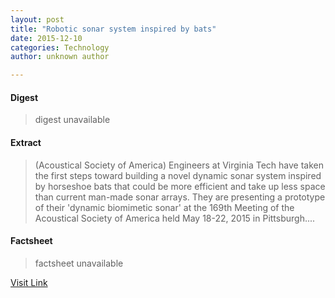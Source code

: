 ```yaml
---
layout: post
title: "Robotic sonar system inspired by bats"
date: 2015-12-10
categories: Technology
author: unknown author

---
```



#### Digest
>digest unavailable

#### Extract
>(Acoustical Society of America) Engineers at Virginia Tech have taken the first steps toward building a novel dynamic sonar system inspired by horseshoe bats that could be more efficient and take up less space than current man-made sonar arrays. They are presenting a prototype of their 'dynamic biomimetic sonar' at the 169th Meeting of the Acoustical Society of America held May 18-22, 2015 in Pittsburgh....

#### Factsheet
>factsheet unavailable

[Visit Link](http://www.eurekalert.org/pub_releases/2015-05/asoa-rss050815.php)


